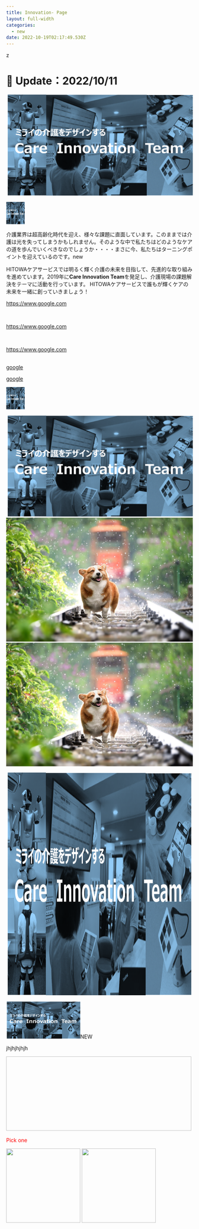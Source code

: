 ```yaml
---
title: Innovation- Page
layout: full-width
categories:
  - new
date: 2022-10-19T02:17:49.530Z
---
```

z﻿<h1 class="black-600 text-right text-xs"> 🔄 Update：2022/10/11</h1>

![](/images/hi1.png)

<img src="/images/hi1.png" width="50" height="60"></img>

介護業界は超高齢化時代を迎え、様々な課題に直面しています。このままでは介護は光を失ってしまうかもしれません。そのような中で私たちはどのようなケアの道を歩んでいくべきなのでしょうか・・・・まさに今、私たちはターニングポイントを迎えているのです。new

HITOWAケアサービスでは明るく輝く介護の未来を目指して、先進的な取り組みを進めています。2019年に**Care Innovation Team**を発足し、介護現場の課題解決をテーマに活動を行っています。 HITOWAケアサービスで誰もが輝くケアの未来を一緒に創っていきましょう！<br>

<div class="bg-green-400 bg-opacity-50 p-2 w-full h-full">

<span class="text-xl text-green-500 font-bold"><https://www.google.com></span>

</div><br>

<div class="bg-yellow-400 bg-opacity-50 p-2 w-full h-full">

<span class="text-xl text-green-500 font-bold"><https://www.google.com></span>

</div><br>

<div class="bg-red-400 bg-opacity-50 p-2 w-full h-full">

<span class="text-xl text-green-500 font-bold"><https://www.google.com></span>

</div><br>

<div class="bg-red-400 bg-opacity-50 p-2 w-full h-full">
<a href="https://www.google.com">google</a>
</div>

<a href="https://www.google.com">google</a>

<img src="/images/hi1.png" width="50" height="60"></img>

<img class="w-96 h-96 rounded-full"  src="/images/hi1.png" alt="image description">

<br>

<img class="object-center  w-30 h-70" src="/images/corgi-gaf458b48c_1920.jpg">

<img class="object-none object-right bg-yellow-300 w-24 h-24 ..." src="/images/corgi-gaf458b48c_1920.jpg">

<img src="/images/hi1.png" width="500" height="600"></img>

<img src="/images/hi1.png" width="200" height="100">NEW</img>

j﻿hjhjhjhjh

<div class="w-full h-full bg-norepeat bg-cover" s﻿tyle="background-image:url('https://images.app.goo.gl/MJrzQhhHj8dmHLsx5');">

</div>

<img class="/images/corgi-gaf458b48c_1920.jpg" width="500" height="200">





<p style="color: red;">Pick one</p> 

  <div id="pictures">
    <img src="//via.placeholder.com/200" width="200px" height="200px">
    <img src="//via.placeholder.com/200" width="200px" height="200px">
  </div>